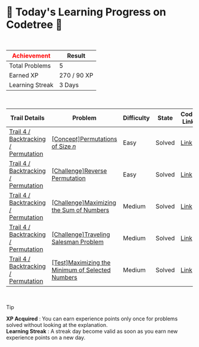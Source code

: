 # 🌲 Today's Learning Progress on Codetree 🌲

<br />

| <span style="color:red;display:block;text-align:center;"> **Achievement**</span> | Result |
|---|---|
|Total Problems| 5 |
| Earned XP | 270 / 90 XP |
| Learning Streak | 3 Days |

<br />

|Trail Details|Problem|Difficulty|State|Code Link|
|---|---|---|---|---|
|[Trail 4 / Backtracking / Permutation](https://www.codetree.ai/trail-info/intermediate-low/)|[[Concept]Permutations of Size $n$](https://www.codetree.ai/trails/complete/curated-cards/intro-n-permutation/)|Easy|Solved|[Link](https://github.com/Bobbybrojo/DSA/blob/main/251022/Permutations%20of%20Size%20N/n-permutation.py)|
|[Trail 4 / Backtracking / Permutation](https://www.codetree.ai/trail-info/intermediate-low/)|[[Challenge]Reverse Permutation](https://www.codetree.ai/trails/complete/curated-cards/challenge-backward-permutation/)|Easy|Solved|[Link](https://github.com/Bobbybrojo/DSA/blob/main/251022/Reverse%20Permutation/backward-permutation.py)|
|[Trail 4 / Backtracking / Permutation](https://www.codetree.ai/trail-info/intermediate-low/)|[[Challenge]Maximizing the Sum of Numbers](https://www.codetree.ai/trails/complete/curated-cards/challenge-max-sum-of-numbers/)|Medium|Solved|[Link](https://github.com/Bobbybrojo/DSA/blob/main/251022/Maximizing%20the%20Sum%20of%20Numbers/max-sum-of-numbers.py)|
|[Trail 4 / Backtracking / Permutation](https://www.codetree.ai/trail-info/intermediate-low/)|[[Challenge]Traveling Salesman Problem](https://www.codetree.ai/trails/complete/curated-cards/challenge-traveling-salesman-problem/)|Medium|Solved|[Link](https://github.com/Bobbybrojo/DSA/blob/main/251022/Traveling%20Salesman%20Problem/traveling-salesman-problem.py)|
|[Trail 4 / Backtracking / Permutation](https://www.codetree.ai/trail-info/intermediate-low/)|[[Test]Maximizing the Minimum of Selected Numbers](https://www.codetree.ai/trails/complete/curated-cards/test-maximin-of-numbers/)|Medium|Solved|[Link](https://github.com/Bobbybrojo/DSA/blob/main/251022/Maximizing%20the%20Minimum%20of%20Selected%20Numbers/maximin-of-numbers.py)|


<br />

> [!TIP]
> **XP Acquired** : You can earn experience points only once for problems solved without looking at the explanation.  
> **Learning Streak** : A streak day become valid as soon as you earn new experience points on a new day.

